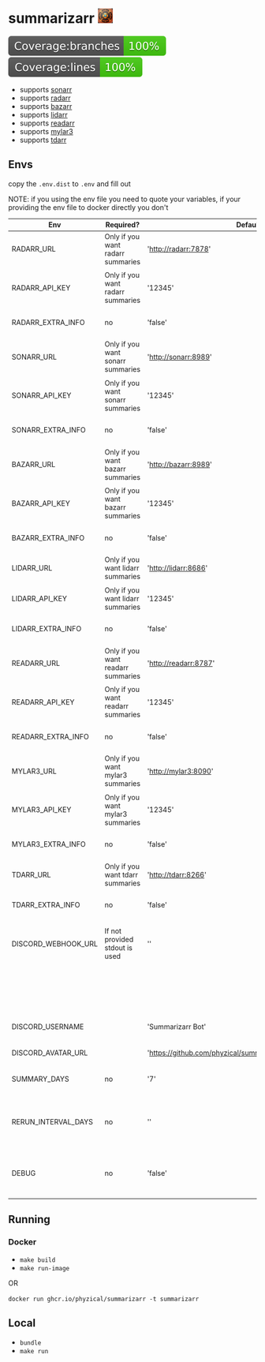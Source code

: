 # summarizarr <img src="icon.png" width="30" >

<img src="./badges/badge-branches.svg" alt="Alt text" >
<img src="./badges/badge-lines.svg" alt="Alt text"  >

* supports [sonarr](https://github.com/Sonarr/Sonarr)
* supports [radarr](https://github.com/Radarr/Radarr)
* supports [bazarr](https://github.com/morpheus65535/bazarr)
* supports [lidarr](https://github.com/Lidarr/Lidarr)
* supports [readarr](https://github.com/Radarr/Radarr)
* supports [mylar3](https://github.com/mylar3/mylar3)
* supports [tdarr](https://github.com/HaveAGitGat/Tdarr)

## Envs

copy the `.env.dist` to `.env` and fill out

NOTE: if you using the env file you need to quote your variables, if your providing the env file to docker directly you don't

| Env                 | Required?                          | Default                                                        | Description                                                        |
| ------------------- | ---------------------------------- | -------------------------------------------------------------- | ------------------------------------------------------------------ |
| RADARR_URL          | Only if you want radarr summaries  | '<http://radarr:7878>'                                         | Url to your radarr instance                                        |
|                     |                                    |                                                                |                                                                    |
| RADARR_API_KEY      | Only if you want radarr summaries  | '12345'                                                        | Api key for your radarr instance                                   |
|                     |                                    |                                                                |                                                                    |
| RADARR_EXTRA_INFO   | no                                 | 'false'                                                        | enables per item summaries                                         |
|                     |                                    |                                                                |                                                                    |
| SONARR_URL          | Only if you want sonarr summaries  | '<http://sonarr:8989>'                                         | Url to your sonarr instance                                        |
|                     |                                    |                                                                |                                                                    |
| SONARR_API_KEY      | Only if you want sonarr summaries  | '12345'                                                        | Api key for your sonarr instance                                   |
|                     |                                    |                                                                |                                                                    |
| SONARR_EXTRA_INFO   | no                                 | 'false'                                                        | enables per item summaries                                         |
|                     |                                    |                                                                |                                                                    |
| BAZARR_URL          | Only if you want bazarr summaries  | '<http://bazarr:8989>'                                         | Url to your bazarr instance                                        |
|                     |                                    |                                                                |                                                                    |
| BAZARR_API_KEY      | Only if you want bazarr summaries  | '12345'                                                        | Api key for your bazarr instance                                   |
|                     |                                    |                                                                |                                                                    |
| BAZARR_EXTRA_INFO   | no                                 | 'false'                                                        | enables per item summaries                                         |
|                     |                                    |                                                                |                                                                    |
| LIDARR_URL          | Only if you want lidarr summaries  | '<http://lidarr:8686>'                                         | Url to your lidarr instance                                        |
|                     |                                    |                                                                |                                                                    |
| LIDARR_API_KEY      | Only if you want lidarr summaries  | '12345'                                                        | Api key for your lidarr instance                                   |
|                     |                                    |                                                                |                                                                    |
| LIDARR_EXTRA_INFO   | no                                 | 'false'                                                        | enables per item summaries                                         |
|                     |                                    |                                                                |                                                                    |
| READARR_URL         | Only if you want readarr summaries | '<http://readarr:8787>'                                        | Url to your readarr instance                                       |
|                     |                                    |                                                                |                                                                    |
| READARR_API_KEY     | Only if you want readarr summaries | '12345'                                                        | Api key for your readarr instance                                  |
|                     |                                    |                                                                |                                                                    |
| READARR_EXTRA_INFO  | no                                 | 'false'                                                        | enables per item summaries                                         |
|                     |                                    |                                                                |                                                                    |
| MYLAR3_URL          | Only if you want mylar3 summaries  | '<http://mylar3:8090>'                                         | Url to your mylar3 instance                                        |
|                     |                                    |                                                                |                                                                    |
| MYLAR3_API_KEY      | Only if you want mylar3 summaries  | '12345'                                                        | Api key for your mylar3 instance                                   |
|                     |                                    |                                                                |                                                                    |
| MYLAR3_EXTRA_INFO   | no                                 | 'false'                                                        | enables per item summaries                                         |
|                     |                                    |                                                                |                                                                    |
| TDARR_URL           | Only if you want tdarr summaries   | '<http://tdarr:8266>'                                          | Url to your tdarr instance                                         |
|                     |                                    |                                                                |                                                                    |
| TDARR_EXTRA_INFO    | no                                 | 'false'                                                        | enables per item summaries                                         |
|                     |                                    |                                                                |                                                                    |
| DISCORD_WEBHOOK_URL | If not provided stdout is used     | ''                                                             | Webhook url to send the notification to                            |
|                     |                                    |                                                                | Note: this should work for any webhook                             |
|                     |                                    |                                                                |                                                                    |
| DISCORD_USERNAME    |                                    | 'Summarizarr Bot'                                              | Username to use for the bot                                        |
|                     |                                    |                                                                |                                                                    |
| DISCORD_AVATAR_URL  |                                    | '<https://github.com/phyzical/summarizarr/blob/main/icon.png>' | Url to an icon to use                                              |
|                     |                                    |                                                                |                                                                    |
| SUMMARY_DAYS        | no                                 | '7'                                                            | The amount of days to summarise                                    |
|                     |                                    |                                                                |                                                                    |
| RERUN_INTERVAL_DAYS | no                                 | ''                                                             | The amount of days to rerun the summarise, if unset will not rerun |
|                     |                                    |                                                                |                                                                    |
| DEBUG               | no                                 | 'false'                                                        | Enables a bunch of verbose logging of requests                     |
|                     |                                    |                                                                |                                                                    |

## Running

### Docker

* `make build`
* `make run-image`

OR

`docker run ghcr.io/phyzical/summarizarr -t summarizarr`

## Local

* `bundle`
* `make run`

